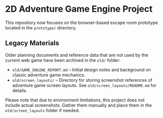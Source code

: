 # 2D Adventure Game Engine Project

This repository now focuses on the browser-based escape room prototype located in the `prototype/` directory.

## Legacy Materials
Older planning documents and reference data that are not used by the current web game have been archived in the `old/` folder:
- `old/GAME_ENGINE_REPORT.md` – Initial design notes and background on classic adventure game mechanics.
- `old/screen_layouts/` – Directory for storing screenshot references of adventure game screen layouts. See `old/screen_layouts/README.md` for details.

Please note that due to environment limitations, this project does not include actual screenshots. Gather them manually and place them in the `old/screen_layouts` folder if needed.
